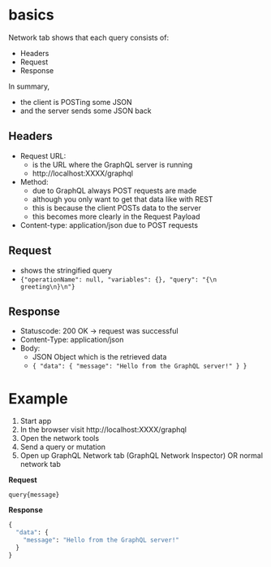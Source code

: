 # basics

Network tab shows that each query consists of:

- Headers
- Request
- Response

In summary,

- the client is POSTing some JSON
- and the server sends some JSON back

## Headers

- Request URL:
  - is the URL where the GraphQL server is running
  - http://localhost:XXXX/graphql
- Method:
  - due to GraphQL always POST requests are made
  - although you only want to get that data like with REST
  - this is because the client POSTs data to the server
  - this becomes more clearly in the Request Payload
- Content-type: application/json due to POST requests

## Request

- shows the stringified query
- `{"operationName": null, "variables": {}, "query": "{\n greeting\n}\n"}`

## Response

- Statuscode: 200 OK -> request was successful
- Content-Type: application/json
- Body:
  - JSON Object which is the retrieved data
  - `{ "data": { "message": "Hello from the GraphQL server!" } }`

# Example

1. Start app
2. In the browser visit http://localhost:XXXX/graphql
3. Open the network tools
4. Send a query or mutation
5. Open up GraphQL Network tab (GraphQL Network Inspector) OR normal network tab

**Request**

```
query{message}
```

**Response**

```graphql
{
  "data": {
    "message": "Hello from the GraphQL server!"
  }
}
```
